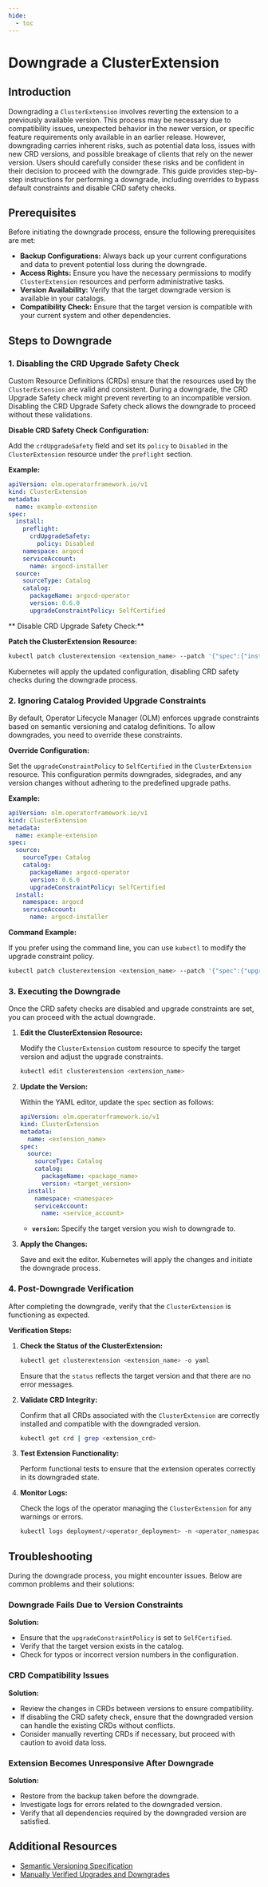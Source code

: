 ```yaml
---
hide:
  - toc
---
```


# Downgrade a ClusterExtension

## Introduction

Downgrading a `ClusterExtension` involves reverting the extension to a previously available version. This process may be necessary due to compatibility issues, unexpected behavior in the newer version, or specific feature requirements only available in an earlier release. However, downgrading carries inherent risks, such as potential data loss, issues with new CRD versions, and possible breakage of clients that rely on the newer version. Users should carefully consider these risks and be confident in their decision to proceed with the downgrade. This guide provides step-by-step instructions for performing a downgrade, including overrides to bypass default constraints and disable CRD safety checks.

## Prerequisites

Before initiating the downgrade process, ensure the following prerequisites are met:

- **Backup Configurations:** Always back up your current configurations and data to prevent potential loss during the downgrade.
- **Access Rights:** Ensure you have the necessary permissions to modify `ClusterExtension` resources and perform administrative tasks.
- **Version Availability:** Verify that the target downgrade version is available in your catalogs.
- **Compatibility Check:** Ensure that the target version is compatible with your current system and other dependencies.

## Steps to Downgrade

### 1. Disabling the CRD Upgrade Safety Check

Custom Resource Definitions (CRDs) ensure that the resources used by the `ClusterExtension` are valid and consistent. During a downgrade, the CRD Upgrade Safety check might prevent reverting to an incompatible version. Disabling the CRD Upgrade Safety check allows the downgrade to proceed without these validations.

**Disable CRD Safety Check Configuration:**

Add the `crdUpgradeSafety` field and set its `policy` to `Disabled` in the `ClusterExtension` resource under the `preflight` section.

**Example:**

```yaml
apiVersion: olm.operatorframework.io/v1
kind: ClusterExtension
metadata:
  name: example-extension
spec:
  install:
    preflight:
      crdUpgradeSafety:
        policy: Disabled
    namespace: argocd
    serviceAccount:
      name: argocd-installer
  source:
    sourceType: Catalog
    catalog:
      packageName: argocd-operator
      version: 0.6.0
      upgradeConstraintPolicy: SelfCertified
```

** Disable CRD Upgrade Safety Check:**

**Patch the ClusterExtension Resource:**

   ```bash
   kubectl patch clusterextension <extension_name> --patch '{"spec":{"install":{"preflight":{"crdUpgradeSafety":{"policy":"Disabled"}}}}}' --type=merge
   ```
   Kubernetes will apply the updated configuration, disabling CRD safety checks during the downgrade process.

### 2. Ignoring Catalog Provided Upgrade Constraints

By default, Operator Lifecycle Manager (OLM) enforces upgrade constraints based on semantic versioning and catalog definitions. To allow downgrades, you need to override these constraints.

**Override Configuration:**

Set the `upgradeConstraintPolicy` to `SelfCertified` in the `ClusterExtension` resource. This configuration permits downgrades, sidegrades, and any version changes without adhering to the predefined upgrade paths.

**Example:**

```yaml
apiVersion: olm.operatorframework.io/v1
kind: ClusterExtension
metadata:
  name: example-extension
spec:
  source:
    sourceType: Catalog
    catalog:
      packageName: argocd-operator
      version: 0.6.0
      upgradeConstraintPolicy: SelfCertified
  install:
    namespace: argocd
    serviceAccount:
      name: argocd-installer
```

**Command Example:**

If you prefer using the command line, you can use `kubectl` to modify the upgrade constraint policy.

```bash
kubectl patch clusterextension <extension_name> --patch '{"spec":{"upgradeConstraintPolicy":"SelfCertified"}}' --type=merge
```

### 3. Executing the Downgrade

Once the CRD safety checks are disabled and upgrade constraints are set, you can proceed with the actual downgrade.

1. **Edit the ClusterExtension Resource:**

   Modify the `ClusterExtension` custom resource to specify the target version and adjust the upgrade constraints.

   ```bash
   kubectl edit clusterextension <extension_name>
   ```

2. **Update the Version:**

   Within the YAML editor, update the `spec` section as follows:

   ```yaml
   apiVersion: olm.operatorframework.io/v1
   kind: ClusterExtension
   metadata:
     name: <extension_name>
   spec:
     source:
       sourceType: Catalog
       catalog:
         packageName: <package_name>
         version: <target_version>
     install:
       namespace: <namespace>
       serviceAccount:
         name: <service_account>
   ```

   - **`version`:** Specify the target version you wish to downgrade to.

3. **Apply the Changes:**

   Save and exit the editor. Kubernetes will apply the changes and initiate the downgrade process.

### 4. Post-Downgrade Verification

After completing the downgrade, verify that the `ClusterExtension` is functioning as expected.

**Verification Steps:**

1. **Check the Status of the ClusterExtension:**

   ```bash
   kubectl get clusterextension <extension_name> -o yaml
   ```

   Ensure that the `status` reflects the target version and that there are no error messages.

2. **Validate CRD Integrity:**

   Confirm that all CRDs associated with the `ClusterExtension` are correctly installed and compatible with the downgraded version.

   ```bash
   kubectl get crd | grep <extension_crd>
   ```

3. **Test Extension Functionality:**

   Perform functional tests to ensure that the extension operates correctly in its downgraded state.

4. **Monitor Logs:**

   Check the logs of the operator managing the `ClusterExtension` for any warnings or errors.

   ```bash
   kubectl logs deployment/<operator_deployment> -n <operator_namespace>
   ```

## Troubleshooting

During the downgrade process, you might encounter issues. Below are common problems and their solutions:

### Downgrade Fails Due to Version Constraints

**Solution:**

- Ensure that the `upgradeConstraintPolicy` is set to `SelfCertified`.
- Verify that the target version exists in the catalog.
- Check for typos or incorrect version numbers in the configuration.

### CRD Compatibility Issues

**Solution:**

- Review the changes in CRDs between versions to ensure compatibility.
- If disabling the CRD safety check, ensure that the downgraded version can handle the existing CRDs without conflicts.
- Consider manually reverting CRDs if necessary, but proceed with caution to avoid data loss.

### Extension Becomes Unresponsive After Downgrade

**Solution:**

- Restore from the backup taken before the downgrade.
- Investigate logs for errors related to the downgraded version.
- Verify that all dependencies required by the downgraded version are satisfied.

## Additional Resources

- [Semantic Versioning Specification](https://semver.org/)
- [Manually Verified Upgrades and Downgrades](https://github.com/operator-framework/operator-controller/blob/main/docs/drafts/upgrade-support.md#manually-verified-upgrades-and-downgrades)
